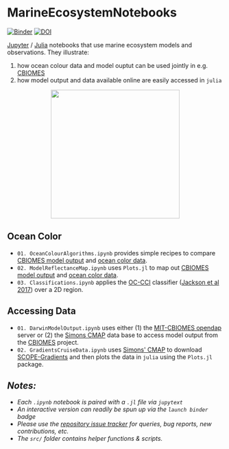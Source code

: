 # MarineEcosystemNotebooks

[![Binder](https://mybinder.org/badge_logo.svg)](https://mybinder.org/v2/gh/gaelforget/Cbiomes2019Notebooks/master)
[![DOI](https://zenodo.org/badge/185446209.svg)](https://zenodo.org/badge/latestdoi/185446209)

[Jupyter](https://jupyter.org) / [Julia](https://julialang.org) notebooks that use marine ecosystem models and observations. They illustrate:

1. how ocean colour data and model ouptut can be used jointly in e.g. [CBIOMES](https://https://github.com/CBIOMES)
2. how model output and data available online are easily accessed in `julia`

<p align="center">
  <img width="300" src="https://raw.githubusercontent.com/gaelforget/Cbiomes2019Notebooks/master/figs/cbiomes-01.png">
</p>

## Ocean Color

- `01. OceanColourAlgorithms.ipynb` provides simple recipes to compare [CBIOMES model output](https://github.com/gaelforget/CBIOMES) and [ocean color data](https://www.oceancolour.org).
- `02. ModelReflectanceMap.ipynb` uses `Plots.jl` to map out [CBIOMES model output](https://github.com/gaelforget/CBIOMES) and [ocean color data](https://www.oceancolour.org).
- `03. Classifications.ipynb` applies the [OC-CCI](https://www.oceancolour.org) classifier ([Jackson et al 2017](http://doi.org/10.1016/j.rse.2017.03.036)) over a 2D region.

## Accessing Data

- `01. DarwinModelOutput.ipynb` uses either (1) the [MIT-CBIOMES opendap](http://engaging-opendap.mit.edu:8080/las/) server or (2) the [Simons CMAP](https://cmap.readthedocs.io/en/latest/) data base to access model output from the [CBIOMES](https://cbiomes.org) project.
- `02. GradientsCruiseData.ipynb` uses [Simons' CMAP](https://cmap.readthedocs.io/en/latest/) to download [SCOPE-Gradients](http://scope.soest.hawaii.edu/data/gradients/data/) and then plots the data in `julia` using the `Plots.jl` package.


## _Notes:_

- _Each `.ipynb` notebook is paired with a `.jl` file via `jupytext`_
- _An interactive version can readily be spun up via the `launch binder` badge_
- _Please use the [repository issue tracker](https://guides.github.com/features/issues/) for queries, bug reports, new contributions, etc._
- _The `src/` folder contains helper functions & scripts._

